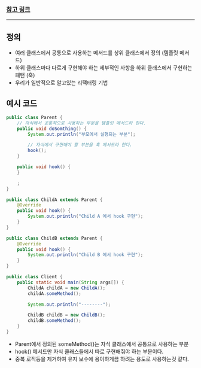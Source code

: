 ### [참고 링크](https://victorydntmd.tistory.com/298?category=719467)

---

## 정의

- 여러 클래스에서 공통으로 사용하는 메서드를 상위 클래스에서 정의 (템플릿 메서드)
- 하위 클래스마다 다르게 구현해야 하는 세부적인 사항을 하위 클래스에서 구현하는 패턴 (훅)
- 우리가 일반적으로 알고있는 리팩터링 기법

## 예시 코드

```java
public class Parent {
	// 자식에서 공통적으로 사용하는 부분을 템플릿 메서드라 한다.
	public void doSomthing() {
		System.out.println("부모에서 실행되는 부분");

		// 자식에서 구현해야 할 부분을 훅 메서드라 한다.
		hook();
	}

	public void hook() {
	}

	;
}
```

```java
public class ChildA extends Parent {
	@Override
	public void hook() {
		System.out.println("Child A 에서 hook 구현");
	}
}
```

```java
public class ChildB extends Parent {
	@Override
	public void hook() {
		System.out.println("Child B 에서 hook 구현");
	}
}
```

```java
public class Client {
	public static void main(String args[]) {
		ChildA childA = new ChildA();
		childA.someMethod();

		System.out.println("--------");

		ChildB childB = new ChildB();
		childB.someMethod();
	}
}
```

- Parent에서 정의된 someMethod()는 자식 클래스에서 공통으로 사용하는 부분
- hook() 메서드만 자식 클래스들에서 따로 구현해줘야 하는 부분이다.
- 중복 로직등을 제거하여 유지 보수에 용이하게끔 하려는 용도로 사용하는것 같다.

